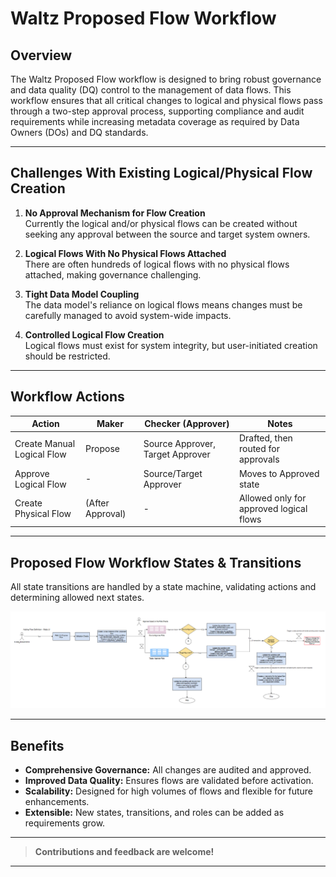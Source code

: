 # Waltz Proposed Flow Workflow

## Overview

The Waltz Proposed Flow workflow is designed to bring robust governance and data quality (DQ) control to the management
of data flows. This workflow ensures that all critical changes to logical and physical flows pass through a two-step
approval process, supporting compliance and audit requirements while increasing metadata coverage as required by Data
Owners (DOs) and DQ standards.

---

## Challenges With Existing Logical/Physical Flow Creation

1. **No Approval Mechanism for Flow Creation**  
   Currently the logical and/or physical flows can be created without seeking any approval between the source and target
   system owners.

2. **Logical Flows With No Physical Flows Attached**  
   There are often hundreds of logical flows with no physical flows attached, making governance challenging.

3. **Tight Data Model Coupling**  
   The data model's reliance on logical flows means changes must be carefully managed to avoid system-wide impacts.

4. **Controlled Logical Flow Creation**  
   Logical flows must exist for system integrity, but user-initiated creation should be restricted.

---

## Workflow Actions

| Action                     | Maker            | Checker (Approver)               | Notes                                   |
|----------------------------|------------------|----------------------------------|-----------------------------------------|
| Create Manual Logical Flow | Propose          | Source Approver, Target Approver | Drafted, then routed for approvals      |
| Approve Logical Flow       | -                | Source/Target Approver           | Moves to Approved state                 |
| Create Physical Flow       | (After Approval) | -                                | Allowed only for approved logical flows |

---

## Proposed Flow Workflow States & Transitions

All state transitions are handled by a state machine, validating actions and determining allowed next states.

![Possible Transitions](images\proposed_flow_transitions.png)

---

## Benefits

- **Comprehensive Governance:** All changes are audited and approved.
- **Improved Data Quality:** Ensures flows are validated before activation.
- **Scalability:** Designed for high volumes of flows and flexible for future enhancements.
- **Extensible:** New states, transitions, and roles can be added as requirements grow.

---

> **Contributions and feedback are welcome!**

---
